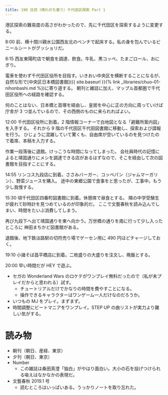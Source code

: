 ```yaml
---
title: 190 日目（晴れのち曇り）千代田区探索 Part 1
---
```


港区探索の難易度の高さがわかったので、先に千代田区を探索するように変更する。

8:00 前、横十間川親水公園西友北のベンチで起床する。私の身を包んでいるビニールシートがグッショリだ。

8:15 西友東陽町店で朝食を調達、飲食。牛乳、黒コッペ、たまごロール、おにぎり。

電車を使わず千代田区役所を目指す。いきおい中央区を横断することになるが、
自然な形で[中央区日本橋図書館]({{ site.baseurl }}{% link _libraries/chuo-01-nihonbashi.md %})に寄り道する。
朝刊と雑誌に加え、マップル首都圏で千代田区役所への経路を確認する。

何のことはない、日本橋と首塚を経由し、皇居を中心に正の方向に周っていけば庁舎が 3 つ並んでいるので、その西側のものに来られればよい。

12:00 千代田区役所に到着。2 階情報コーナーで白地図となる「避難所案内図」を入手する。
それから 9 階の千代田区千代田図書館に移動し、探索および諜報を行う。
ひじょうに混雑していて驚くも、自由席が空いているのを見つけたので着席、本稿を入力する。

作業一段落後に退館。けっこうな時間になってしまった。
会社員時代の記憶によると靖国通りにメシを調達できる店があるはずなので、そこを経由して次の図書館を目指すことにする。

14:55 リンコス九段店に到着。ささみバーガー、コッペパン（ジャムマーガリン）、野菜ジュースを購入。
途中の東郷公園で食事をと思ったが、工事中。もう少し我慢する。

15:30 頃千代田区四番町図書館に到着。休憩席で昼食とする。
隣の中学受験生が疲れて砂時計を見つめているのが印象的だ。
ここで文藝春秋を読み込んでしまい、時間をたいぶ消費してしまう。

再び九段下へ出て靖国通りを東へ向かう。万世橋の通りを南に行って少し入ったところに
神田まちかど図書館がある。

退館後、地下鉄淡路駅の切符売り場でゲーセン用に 490 円ほどチャージしておく。

19:10 小諸そば昌平橋店に到着。二枚盛りの大盛りを注文し、晩飯とする。

20:00 早い時間だが HEY で遊ぶ。
* セガの Wonderland Wars のロケテがワンプレイ無料だったので（私が未プレイだからと思われる）試す。
  * チュートリアルだけでかなりの時間を費やすことになる。
  * 操作できるキャラクターはワンゲーム一人だけなのだろうか。
* いつもの MJ をプレイ。まずまず。
* 時間調整にビートマニアをワンプレイ。STEP UP の曲リストが実力より難しい気がする。

# 読み物

* 朝刊（朝日、産経、東京）
* 夕刊（朝日、東京）
* Number
  * この雑誌は桑田真澄「独白」がやはり面白い。大小の石を投げつけられる喩えはなかなかの表現だ。
* 文藝春秋 2019.1 号
  * 読むところはいっぱいある。うっかりノートを取り忘れた。
